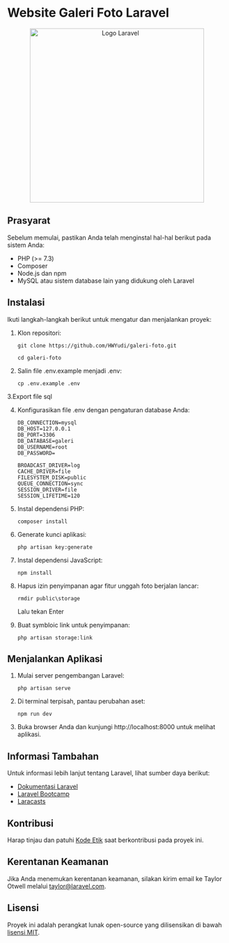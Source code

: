 # Website Galeri Foto Laravel

<p align="center"><a href="https://laravel.com" target="_blank"><img src="https://raw.githubusercontent.com/laravel/art/master/logo-lockup/5%20SVG/2%20CMYK/1%20Full%20Color/laravel-logolockup-cmyk-red.svg" width="400" alt="Logo Laravel"></a></p>

## Prasyarat

Sebelum memulai, pastikan Anda telah menginstal hal-hal berikut pada sistem Anda:
- PHP (>= 7.3)
- Composer
- Node.js dan npm
- MySQL atau sistem database lain yang didukung oleh Laravel

## Instalasi

Ikuti langkah-langkah berikut untuk mengatur dan menjalankan proyek:

1. Klon repositori:
   ```
   git clone https://github.com/HWYudi/galeri-foto.git
   ```
   ```
   cd galeri-foto
   ```
   

2. Salin file .env.example menjadi .env:
   ```
   cp .env.example .env
   ```

3.Export file sql
   

4. Konfigurasikan file .env dengan pengaturan database Anda:
    ```
    DB_CONNECTION=mysql
    DB_HOST=127.0.0.1
    DB_PORT=3306
    DB_DATABASE=galeri
    DB_USERNAME=root
    DB_PASSWORD=
    ```

    ```
    BROADCAST_DRIVER=log
    CACHE_DRIVER=file
    FILESYSTEM_DISK=public
    QUEUE_CONNECTION=sync
    SESSION_DRIVER=file
    SESSION_LIFETIME=120
    ```
    

5. Instal dependensi PHP:
   ```
   composer install
   ```
   

6. Generate kunci aplikasi:
   ```
   php artisan key:generate
   ```
   

7. Instal dependensi JavaScript:
   ```
   npm install
   ```
   
   

8. Hapus izin penyimpanan agar fitur unggah foto berjalan lancar:
   ```
   rmdir public\storage
   ```
   
   Lalu tekan Enter

9. Buat symbloic link untuk penyimpanan:
    ```
    php artisan storage:link
    ```
    

## Menjalankan Aplikasi

1. Mulai server pengembangan Laravel:
   ```
   php artisan serve
   ```
   

2. Di terminal terpisah, pantau perubahan aset:

   ```
   npm run dev
   ```
   

3. Buka browser Anda dan kunjungi http://localhost:8000 untuk melihat aplikasi.

## Informasi Tambahan

Untuk informasi lebih lanjut tentang Laravel, lihat sumber daya berikut:
- [Dokumentasi Laravel](https://laravel.com/docs)
- [Laravel Bootcamp](https://bootcamp.laravel.com)
- [Laracasts](https://laracasts.com)

## Kontribusi

Harap tinjau dan patuhi [Kode Etik](https://laravel.com/docs/contributions#code-of-conduct) saat berkontribusi pada proyek ini.

## Kerentanan Keamanan

Jika Anda menemukan kerentanan keamanan, silakan kirim email ke Taylor Otwell melalui [taylor@laravel.com](mailto:taylor@laravel.com).

## Lisensi

Proyek ini adalah perangkat lunak open-source yang dilisensikan di bawah [lisensi MIT](https://opensource.org/licenses/MIT).
